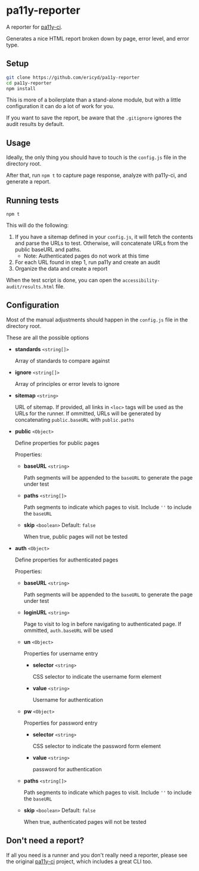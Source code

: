 # pa11y-reporter
A reporter for [pa11y-ci](https://github.com/pa11y/pa11y-ci).

Generates a nice HTML report broken down by page, error level, and error type.



## Setup

```bash
git clone https://github.com/ericyd/pa11y-reporter
cd pa11y-reporter
npm install
```

This is more of a boilerplate than a stand-alone module, but with a little configuration it can do a lot of work for you.

If you want to save the report, be aware that the `.gitignore` ignores the audit results by default.



## Usage

Ideally, the only thing you should have to touch is the `config.js` file in the directory root.

After that, run `npm t` to capture page response, analyze with pa11y-ci, and generate a report.



## Running tests

`npm t`

This will do the following:
1. If you have a sitemap defined in your `config.js`, it will fetch the contents and parse the URLs to test. Otherwise, will concatenate URLs from the public baseURL and paths.
    * Note: Authenticated pages do not work at this time
2. For each URL found in step 1, run pa11y and create an audit
3. Organize the data and create a report

When the test script is done, you can open the `accessibility-audit/results.html` file.



## Configuration

Most of the manual adjustments should happen in the `config.js` file in the directory root.

These are all the possible options

* **standards** `<string[]>`

    Array of standards to compare against

* **ignore** `<string[]>`

    Array of principles or error levels to ignore

* **sitemap** `<string>`

    URL of sitemap. If provided, all links in `<loc>` tags will be used as the URLs for the runner.
    If ommitted, URLs will be generated by concatenating `public.baseURL` with `public.paths`

* **public** `<Object>`

    Define properties for public pages

    Properties:

    * **baseURL** `<string>`

        Path segments will be appended to the `baseURL` to generate the page under test

    * **paths** `<string[]>`

        Path segments to indicate which pages to visit. Include `''` to include the `baseURL`

    * **skip** `<boolean>` Default: `false`

        When true, public pages will not be tested

* **auth** `<Object>`

    Define properties for authenticated pages

    Properties:

    * **baseURL** `<string>`

        Path segments will be appended to the `baseURL` to generate the page under test

    * **loginURL** `<string>`

        Page to visit to log in before navigating to authenticated page. If ommitted, `auth.baseURL` will be used

    * **un** `<Object>`

        Properties for username entry

        * **selector** `<string>`

            CSS selector to indicate the username form element

        * **value** `<string>`

            Username for authentication

    * **pw** `<Object>`

        Properties for password entry

        * **selector** `<string>`

            CSS selector to indicate the password form element

        * **value** `<string>`

            password for authentication

    * **paths** `<string[]>`

        Path segments to indicate which pages to visit. Include `''` to include the `baseURL`

    * **skip** `<boolean>` Default: `false`

        When true, authenticated pages will not be tested



## Don't need a report?

If all you need is a runner and you don't really need a reporter, please
see the original [pa11y-ci](https://github.com/pa11y/pa11y-ci) project, which includes a great CLI too.


